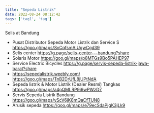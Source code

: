 ```yaml
---
title: "Sepeda Listrik"
date: 2022-08-24 08:12:42
tags: ['tag1', 'tag']
---
```


Selis at Bandung

- Pusat Distributor Sepeda Motor Listrik dan Service S https://goo.gl/maps/SvCqfsmAiUgwCgd39
- Selis center https://g.page/selis-center---bandung?share
- Solaris Motor https://goo.gl/maps/p8MTGs9Bo5PAHEP97
- Service Electric Bicycles https://g.page/servis-sepeda-listrik-jawa-barat?share
- https://sepedalistrik.weebly.com/ https://goo.gl/maps/TnB2DrUfL8jUPtNdA
- Sepeda listrik & Motor Listrik (Dealer Resmi) Tangkas https://goo.gl/maps/a4pQMLRP9i9wPWzD7
- Servis Sepeda Listrik Bandung https://goo.gl/maps/yScV6jK8mQaCfTUN8
- Arusik sepeda https://goo.gl/maps/e79ecSdaPjgK3jLk9